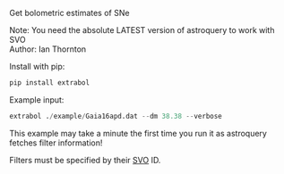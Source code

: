 Get bolometric estimates of SNe

Note: You need the absolute LATEST version of astroquery to work with SVO  
Author: Ian Thornton

Install with pip:

```bash
pip install extrabol
```

Example input:

```python
extrabol ./example/Gaia16apd.dat --dm 38.38 --verbose
```

This example may take a minute the first time you run it as astroquery fetches filter information!

Filters must be specified by their [SVO](http://svo2.cab.inta-csic.es/svo/theory/fps3/) ID.

